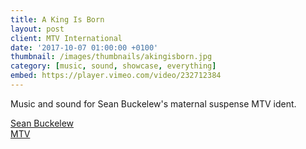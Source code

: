 ```yaml
---
title: A King Is Born
layout: post
client: MTV International
date: '2017-10-07 01:00:00 +0100'
thumbnail: /images/thumbnails/akingisborn.jpg
category: [music, sound, showcase, everything]
embed: https://player.vimeo.com/video/232712384
---
```


Music and sound for Sean Buckelew's maternal suspense MTV ident.

[Sean Buckelew](http://www.seanbuckelew.com/)  
[MTV](www.mtv.com)
